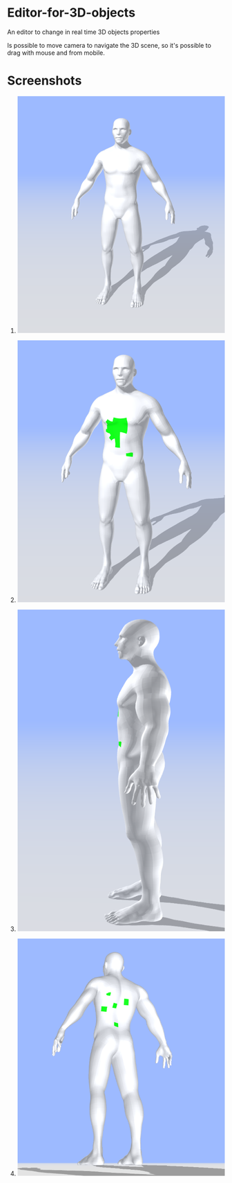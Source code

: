# Editor-for-3D-objects
An editor to change in real time 3D objects properties

Is possible to move camera to navigate the 3D scene, so it's possible to drag with mouse and from mobile.


# Screenshots
1. ![Alt text](/img1.png?raw=true)

2. ![Alt text](/img2.png?raw=true)

3. ![Alt text](/img3.png?raw=true)

4. ![Alt text](/img4.png?raw=true)
